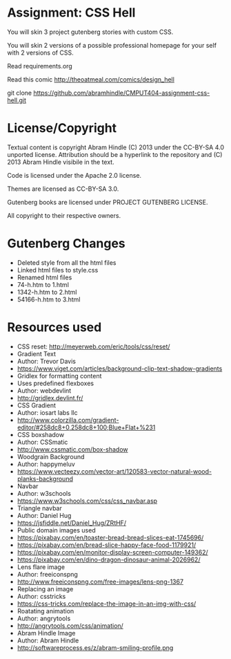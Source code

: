Assignment: CSS Hell
====================

You will skin 3 project gutenberg stories with custom CSS.

You will skin 2 versions of a possible professional homepage for your
self with 2 versions of CSS.

Read requirements.org

Read this comic http://theoatmeal.com/comics/design_hell

git clone https://github.com/abramhindle/CMPUT404-assignment-css-hell.git

License/Copyright
=================

Textual content is copyright Abram Hindle (C) 2013 under the CC-BY-SA
4.0 unported license. Attribution should be a hyperlink to the
repository and (C) 2013 Abram Hindle visibile in the text.

Code is licensed under the Apache 2.0 license.

Themes are licensed as CC-BY-SA 3.0.

Gutenberg books are licensed under PROJECT GUTENBERG LICENSE.

All copyright to their respective owners.

Gutenberg Changes
==================
* Deleted style from all the html files
* Linked html files to style.css
* Renamed html files
 * 74-h.htm to 1.html
 * 1342-h.htm to 2.html
 * 54166-h.htm to 3.html

Resources used
===============

* CSS reset: http://meyerweb.com/eric/tools/css/reset/
* Gradient Text
 * Author: Trevor Davis
 * https://www.viget.com/articles/background-clip-text-shadow-gradients
* Gridlex for formatting content
 * Uses predefined flexboxes
 * Author: webdevlint
 * http://gridlex.devlint.fr/
* CSS Gradient
 * Author: iosart labs llc
 * http://www.colorzilla.com/gradient-editor/#258dc8+0,258dc8+100;Blue+Flat+%231
* CSS boxshadow
 * Author: CSSmatic
 * http://www.cssmatic.com/box-shadow
* Woodgrain Background
 * Author: happymeluv
 * https://www.vecteezy.com/vector-art/120583-vector-natural-wood-planks-background
* Navbar
 * Author: w3schools
 * https://www.w3schools.com/css/css_navbar.asp
* Triangle navbar
 * Author: Daniel Hug
 * https://jsfiddle.net/Daniel_Hug/ZRtHF/
* Public domain images used
 * https://pixabay.com/en/toaster-bread-bread-slices-eat-1745696/
 * https://pixabay.com/en/bread-slice-happy-face-food-1179921/
 * https://pixabay.com/en/monitor-display-screen-computer-149362/
 * https://pixabay.com/en/dino-dragon-dinosaur-animal-2026962/
* Lens flare image
 * Author: freeiconspng
 * http://www.freeiconspng.com/free-images/lens-png-1367
* Replacing an image
 * Author: csstricks
 * https://css-tricks.com/replace-the-image-in-an-img-with-css/
* Roatating animation
 * Author: angrytools
 * http://angrytools.com/css/animation/
* Abram Hindle Image
 * Author: Abram Hindle
 * http://softwareprocess.es/z/abram-smiling-profile.png
